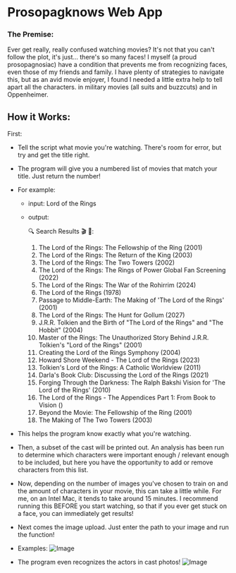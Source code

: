 # Prosopagknows Web App

### The Premise:
Ever get really, really confused watching movies? It's not that you can't follow the plot, it's just... there's so many faces! I myself (a proud prosopagnosiac) have a condition that prevents me from recognizing faces, even those of my friends and family. I have plenty of strategies to navigate this, but as an avid movie enjoyer, I found I needed a little extra help to tell apart all the characters. in military movies (all suits and buzzcuts) and in Oppenheimer.

## How it Works:

First:
- Tell the script what movie you're watching. There's room for error, but try and get the title right.
- The program will give you a numbered list of movies that match your title. Just return the number!
- For example:
  - input: Lord of the Rings
  - output:

    🔍 Search Results 🎬 🎥:
    1. The Lord of the Rings: The Fellowship of the Ring (2001)
    2. The Lord of the Rings: The Return of the King (2003)
    3. The Lord of the Rings: The Two Towers (2002)
    4. The Lord of the Rings: The Rings of Power Global Fan Screening (2022)
    5. The Lord of the Rings: The War of the Rohirrim (2024)
    6. The Lord of the Rings (1978)
    7. Passage to Middle-Earth: The Making of 'The Lord of the Rings' (2001)
    8. The Lord of the Rings: The Hunt for Gollum (2027)
    9. J.R.R. Tolkien and the Birth of "The Lord of the Rings" and "The Hobbit" (2004)
    10. Master of the Rings: The Unauthorized Story Behind J.R.R. Tolkien's "Lord of the Rings" (2001)
    11. Creating the Lord of the Rings Symphony (2004)
    12. Howard Shore Weekend  - The Lord of the Rings (2023)
    13. Tolkien's Lord of the Rings: A Catholic Worldview (2011)
    14. Darla's Book Club: Discussing the Lord of the Rings (2021)
    15. Forging Through the Darkness: The Ralph Bakshi Vision for 'The Lord of the Rings' (2010)
    16. The Lord of the Rings - The Appendices Part 1: From Book to Vision ()
    17. Beyond the Movie: The Fellowship of the Ring (2001)
    18. The Making of The Two Towers (2003)

- This helps the program know exactly what you're watching.
- Then, a subset of the cast will be printed out. An analysis has been run to determine which characters were important enough / relevant enough to be included, but here you have the opportunity to add or remove characters from this list.
- Now, depending on the number of images you've chosen to train on and the amount of characters in your movie, this can take a little while. For me, on an Intel Mac, it tends to take around 15 minutes. I recommend running this BEFORE you start watching, so that if you ever get stuck on a face, you can immediately get results!
- Next comes the image upload. Just enter the path to your image and run the function!
- Examples:
![Image](./results/council_of_elrond.png)
- The program even recognizes the actors in cast photos!
![Image](./results/lotr_cast.png)